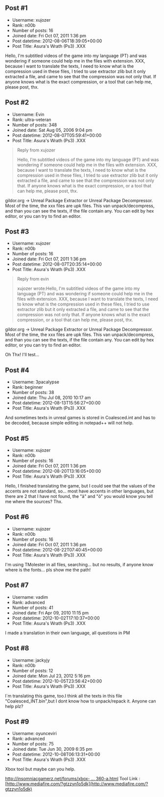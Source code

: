 ## Post #1
- Username: xujozer
- Rank: n00b
- Number of posts: 16
- Joined date: Fri Oct 07, 2011 1:36 pm
- Post datetime: 2012-08-06T18:39:05+00:00
- Post Title: Asura's Wrath (Ps3) .XXX

Hello, I'm subtitled videos of the game into my language (PT) and was wondering if someone could help me in the files with extension. XXX, because I want to translate the texts, I need to know what is the compression used in these files, I tried to use extractor zlib but it only extracted a file, and came to see that the compression was not only that. If anyone knows what is the exact compression, or a tool that can help me, please post, thx.
## Post #2
- Username: Evin
- Rank: ultra-veteran
- Number of posts: 348
- Joined date: Sat Aug 05, 2006 9:04 pm
- Post datetime: 2012-08-07T05:59:41+00:00
- Post Title: Asura's Wrath (Ps3) .XXX

> Reply from xujozer
>
> Hello, I'm subtitled videos of the game into my language (PT) and was wondering if someone could help me in the files with extension. XXX, because I want to translate the texts, I need to know what is the compression used in these files, I tried to use extractor zlib but it only extracted a file, and came to see that the compression was not only that. If anyone knows what is the exact compression, or a tool that can help me, please post, thx.

gildor.org -> Unreal Package Extractor or Unreal Package Decompressor. Most of the time, the xxx files are upk files.
This van unpack/decompress, and than you can see the texts, if the file contain any. You can edit by hex editor, or you can try to find an editor.
## Post #3
- Username: xujozer
- Rank: n00b
- Number of posts: 16
- Joined date: Fri Oct 07, 2011 1:36 pm
- Post datetime: 2012-08-07T20:35:14+00:00
- Post Title: Asura's Wrath (Ps3) .XXX

> Reply from evin
>
> xujozer wrote:Hello, I'm subtitled videos of the game into my language (PT) and was wondering if someone could help me in the files with extension. XXX, because I want to translate the texts, I need to know what is the compression used in these files, I tried to use extractor zlib but it only extracted a file, and came to see that the compression was not only that. If anyone knows what is the exact compression, or a tool that can help me, please post, thx.

gildor.org -> Unreal Package Extractor or Unreal Package Decompressor. Most of the time, the xxx files are upk files.
This van unpack/decompress, and than you can see the texts, if the file contain any. You can edit by hex editor, or you can try to find an editor.

Oh Thx!
I'll test...
## Post #4
- Username: 3pacalypse
- Rank: beginner
- Number of posts: 38
- Joined date: Thu Jul 08, 2010 10:17 am
- Post datetime: 2012-08-13T15:56:27+00:00
- Post Title: Asura's Wrath (Ps3) .XXX

And sometimes texts in unreal games is stored in Coalesced.int and has to be decoded, because simple editing in notepad++ will not help.
## Post #5
- Username: xujozer
- Rank: n00b
- Number of posts: 16
- Joined date: Fri Oct 07, 2011 1:36 pm
- Post datetime: 2012-08-20T13:16:05+00:00
- Post Title: Asura's Wrath (Ps3) .XXX

Hello, I finished translating the game, but I could see that the values ​​of the accents are not standard, so... most have accents in other languages​​, but there are 2 that I have not found, the "ã" and "õ" you would know you tell me where the sources? Thx.
## Post #6
- Username: xujozer
- Rank: n00b
- Number of posts: 16
- Joined date: Fri Oct 07, 2011 1:36 pm
- Post datetime: 2012-08-22T07:40:45+00:00
- Post Title: Asura's Wrath (Ps3) .XXX

I'm using TMolester in all files, searching... but no results, if anyone know where is the fonts... pls show me the path!
## Post #7
- Username: vadim
- Rank: advanced
- Number of posts: 41
- Joined date: Fri Apr 09, 2010 11:15 pm
- Post datetime: 2012-10-02T17:10:37+00:00
- Post Title: Asura's Wrath (Ps3) .XXX

I made a translation in their own language, all questions in PM
## Post #8
- Username: jackyjy
- Rank: n00b
- Number of posts: 12
- Joined date: Mon Jul 23, 2012 5:16 pm
- Post datetime: 2012-10-05T23:56:42+00:00
- Post Title: Asura's Wrath (Ps3) .XXX

I`m  translating this game, too.I think all the texts in this file "Coalesced_INT.bin",but I dont know how to unpack/repack it.
Anyone can help plz?
## Post #9
- Username: oyunceviri
- Rank: advanced
- Number of posts: 75
- Joined date: Tue Jun 30, 2009 6:35 pm
- Post datetime: 2012-10-08T06:13:31+00:00
- Post Title: Asura's Wrath (Ps3) .XXX

Xbox tool but maybe can you help.

[http://insomniacgamerz.net/forums/xbox- ... 360-a.html](http://insomniacgamerz.net/forums/xbox-360-modding-tutorials/16510-how-mod-bulletstorm-jtagd-xbox-360-a.html)
Tool Link : [http://www.mediafire.com/?gtzzyn1o5dk](http://www.mediafire.com/?gtzzyn1o5dk)
